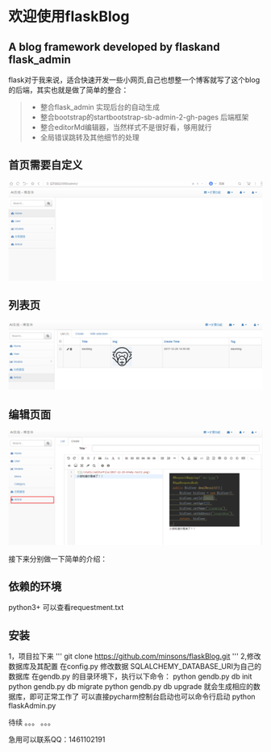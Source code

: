 
# 欢迎使用flaskBlog
A blog framework developed by flaskand flask_admin
------

flask对于我来说，适合快速开发一些小网页,自己也想整一个博客就写了这个blog的后端，其实也就是做了简单的整合：

> * 整合flask_admin 实现后台的自动生成
> * 整合bootstrap的startbootstrap-sb-admin-2-gh-pages 后端框架
> * 整合editorMd编辑器，当然样式不是很好看，够用就行
> * 全局错误跳转及其他细节的处理

## 首页需要自定义
![cmd-markdown-logo](1001.png)

## 列表页
![cmd-markdown-logo](1003.png)

## 编辑页面
![cmd-markdown-logo](1002.png)

接下来分别做一下简单的介绍：
## 依赖的环境
python3+
可以查看requestment.txt

## 安装
1，项目拉下来
'''
git clone https://github.com/minsons/flaskBlog.git
'''
2,修改数据库及其配置
在config.py 修改数据 SQLALCHEMY_DATABASE_URI为自己的数据库 
在gendb.py 的目录环境下，执行以下命令：
python gendb.py db init 
python gendb.py db migrate
python gendb.py db upgrade
就会生成相应的数据库，即可正常工作了
可以直接pycharm控制台启动也可以命令行启动
python flaskAdmin.py


待续 。。。 。。。

急用可以联系QQ：1461102191
